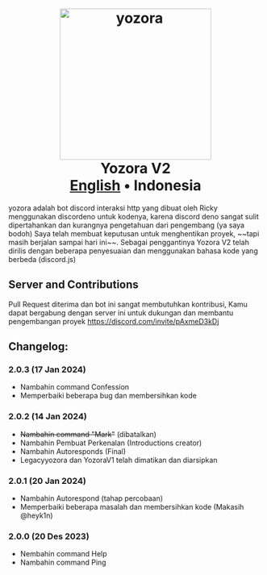 <h1 align=center>
<a href="https://i.ibb.co/qY4NSd6/yozora.png"><img title="Click untuk melihat foto" src="https://i.ibb.co/qY4NSd6/yozora.png" alt="yozora" border="0" width="300" height="300"></a>
  <br>
  Yozora V2
  <br>
  </a>
  <a href="README.md">English</a>
  • Indonesia
</h1>
yozora adalah bot discord interaksi http yang dibuat oleh Ricky menggunakan discordeno untuk kodenya, karena discord deno sangat sulit dipertahankan dan kurangnya pengetahuan dari pengembang (ya saya bodoh) Saya telah membuat keputusan untuk menghentikan proyek, ~~tapi masih berjalan sampai hari ini~~. Sebagai penggantinya Yozora V2 telah dirilis dengan beberapa penyesuaian dan menggunakan bahasa kode yang berbeda (discord.js)
<br>

## Server and Contributions
Pull Request diterima dan bot ini sangat membutuhkan kontribusi, Kamu dapat bergabung dengan server ini untuk dukungan dan membantu pengembangan proyek
https://discord.com/invite/pAxmeD3kDj

## Changelog:
### 2.0.3 (17 Jan 2024)
- Nambahin command Confession
- Memperbaiki beberapa bug dan membersihkan kode
  
### 2.0.2 (14 Jan 2024)
- ~~Nambahin command "Mark"~~ (dibatalkan)
- Nambahin Pembuat Perkenalan (Introductions creator)
- Nambahin Autoresponds (Final)
- Legacyyozora dan YozoraV1 telah dimatikan dan diarsipkan

### 2.0.1 (20 Jan 2024)
- Nambahin Autorespond (tahap percobaan)
- Memperbaiki beberapa masalah dan membersihkan kode (Makasih @heyk1n)

### 2.0.0 (20 Des 2023)
- Nembahin command Help
- Nambahin command Ping

